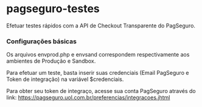 # pagseguro-testes

Efetuar testes rápidos com a API de Checkout Transparente do PagSeguro.

### Configurações básicas

Os arquivos envprod.php e envsand correspondem respectivamente aos ambientes de Produção e Sandbox.  

Para efetuar um teste, basta inserir suas credenciais (Email PagSeguro e Token de integração) na variável $credenciais.

Para obter seu token de integraço, acesse sua conta PagSeguro através do link: https://pagseguro.uol.com.br/preferencias/integracoes.jhtml
